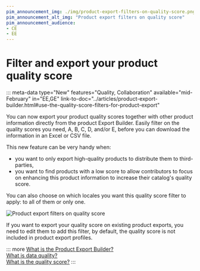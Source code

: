 ```yaml
---
pim_announcement_img: ./img/product-export-filters-on-quality-score.png
pim_announcement_alt_img: "Product export filters on quality score"
pim_announcement_audience:
- CE
- EE
---
```


# Filter and export your product quality score
::: meta-data type="New" features="Quality, Collaboration" available="mid-February" in="EE,GE" link-to-doc="../articles/product-export-builder.html#use-the-quality-score-filters-for-product-export"

You can now export your product quality scores together with other product information directly from the product Export Builder. Easily filter on the quality scores you need, A, B, C, D, and/or E, before you can download the information in an Excel or CSV file.

This new feature can be very handy when:
- you want to only export high-quality products to distribute them to third-parties,
- you want to find products with a low score to allow contributors to focus on enhancing this product information to increase their catalog's quality score.

You can also choose on which locales you want this quality score filter to apply: to all of them or only one.

![Product export filters on quality score](../img/product-export-filters-on-quality-score.png)

 If you want to export your quality score on existing product exports, you need to edit them to add this filter, by default, the quality score is not included in product export profiles.

::: more
[What is the Product Export Builder?](../articles/product-export-builder.html)  
[What is data quality?](../articles/understand-data-quality.html)  
[What is the quality score?](../articles/understand-data-quality.html#how-is-the-quality-score-calculated)
:::
